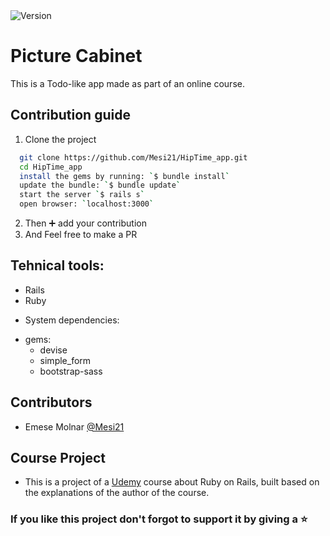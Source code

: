 <img alt="Version" src="https://img.shields.io/badge/version-1.0.0-blue.svg?cacheSeconds=2592000" />

# Picture Cabinet

This is a Todo-like app made as part of an online course.

## Contribution guide

1. Clone the project
```bash
  git clone https://github.com/Mesi21/HipTime_app.git
  cd HipTime_app
  install the gems by running: `$ bundle install`
  update the bundle: `$ bundle update`
  start the server `$ rails s`
  open browser: `localhost:3000`
```

2. Then :heavy_plus_sign: add your contribution
3. And Feel free to make a PR

## Tehnical tools:

- Rails
- Ruby

* System dependencies:
- gems: 
    - devise
    - simple_form
    - bootstrap-sass

## Contributors

- Emese Molnar [@Mesi21](https://github.com/Mesi21)

## Course Project

- This is a project of a [Udemy](https://www.udemy.com/) course about Ruby on Rails, built based on the explanations of the author of the course. 

### If you like this project don't forgot to support it by giving a :star: 